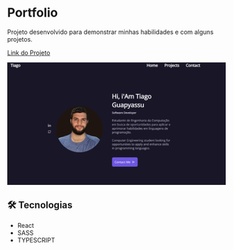 # Portfolio

Projeto desenvolvido para demonstrar minhas habilidades e com alguns projetos.

[Link do Projeto](https://portfolio-tguapyassu.vercel.app/)

![preview](./src/Assets/portfolio.png)

## 🛠 Tecnologias

- React
- SASS
- TYPESCRIPT
